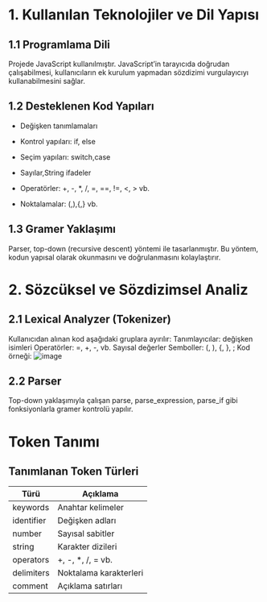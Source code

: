 # 1. Kullanılan Teknolojiler ve Dil Yapısı
## 1.1 Programlama Dili
Projede JavaScript kullanılmıştır. JavaScript’in tarayıcıda doğrudan çalışabilmesi, kullanıcıların ek kurulum yapmadan sözdizimi vurgulayıcıyı kullanabilmesini sağlar.

## 1.2 Desteklenen Kod Yapıları
- Değişken tanımlamaları

- Kontrol yapıları: if, else
- Seçim yapıları: switch,case

- Sayılar,String ifadeler

- Operatörler: +, -, *, /, =, ==, !=, <, > vb.
- Noktalamalar: (,),{,} vb.

## 1.3 Gramer Yaklaşımı
Parser, top-down (recursive descent) yöntemi ile tasarlanmıştır. Bu yöntem, kodun yapısal olarak okunmasını ve doğrulanmasını kolaylaştırır.

# 2. Sözcüksel ve Sözdizimsel Analiz
## 2.1 Lexical Analyzer (Tokenizer)
Kullanıcıdan alınan kod aşağıdaki gruplara ayırılır:
Tanımlayıcılar: değişken isimleri
Operatörler: =, +, -, vb.
Sayısal değerler
Semboller: (, ), {, }, ;
Kod örneği:
![image](https://github.com/user-attachments/assets/5a072538-1e16-49aa-ab8f-4a9b7870e116)

## 2.2 Parser
Top-down yaklaşımıyla çalışan parse, parse_expression, parse_if gibi fonksiyonlarla gramer kontrolü yapılır.
# Token Tanımı
## Tanımlanan Token Türleri
|     Türü  |    Açıklama              |
|--------------|-----------------------|
| keywords     | Anahtar kelimeler     |
| identifier   | Değişken adları       |
| number       | Sayısal sabitler      |
| string       | Karakter dizileri     |
| operators     | +, -, *, /, = vb.     |
| delimiters  | Noktalama karakterleri|
| comment      | Açıklama satırları    |



